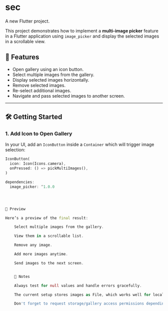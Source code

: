# sec

A new Flutter project.


This project demonstrates how to implement a **multi-image picker** feature in a Flutter application using `image_picker` and display the selected images in a scrollable view.

## 🚀 Features

- Open gallery using an icon button.
- Select multiple images from the gallery.
- Display selected images horizontally.
- Remove selected images.
- Re-select additional images.
- Navigate and pass selected images to another screen.

---

## 🛠️ Getting Started

### 1. Add Icon to Open Gallery

In your UI, add an `IconButton` inside a `Container` which will trigger image selection:

```dart
IconButton(
  icon: Icon(Icons.camera),
  onPressed: () => pickMultiImages(),
)

dependencies:
  image_picker: ^1.0.0




📸 Preview

Here’s a preview of the final result:

    Select multiple images from the gallery.

    View them in a scrollable list.

    Remove any image.

    Add more images anytime.

    Send images to the next screen.


    🧠 Notes

    Always test for null values and handle errors gracefully.

    The current setup stores images as File, which works well for local display.

    Don't forget to request storage/gallery access permissions depending on your target platform (Android/iOS).
